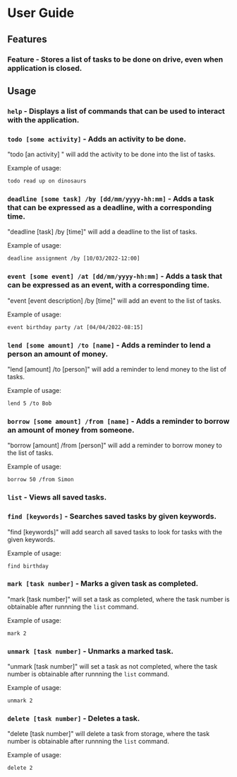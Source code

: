 # User Guide

## Features 

### Feature - Stores a list of tasks to be done on drive, even when application is closed.

## Usage

### `help` - Displays a list of commands that can be used to interact with the application.

### `todo [some activity]` - Adds an activity to be done.

"todo [an activity] " will add the activity to be done into the list of tasks.

Example of usage: 

`todo read up on dinosaurs`

### `deadline [some task] /by [dd/mm/yyyy-hh:mm]` - Adds a task that can be expressed as a deadline, with a corresponding time.

"deadline [task] /by [time]" will add a deadline to the list of tasks.

Example of usage: 

`deadline assignment /by [10/03/2022-12:00]`

### `event [some event] /at [dd/mm/yyyy-hh:mm]` - Adds a task that can be expressed as an event, with a corresponding time.

"event [event description] /by [time]" will add an event to the list of tasks.

Example of usage: 

`event birthday party /at [04/04/2022-08:15]`

### `lend [some amount] /to [name]` - Adds a reminder to lend a person an amount of money.

"lend [amount] /to [person]" will add a reminder to lend money to the list of tasks.

Example of usage: 

`lend 5 /to Bob`

### `borrow [some amount] /from [name]` - Adds a reminder to borrow an amount of money from someone.

"borrow [amount] /from [person]" will add a reminder to borrow money to the list of tasks.

Example of usage: 

`borrow 50 /from Simon`

### `list` - Views all saved tasks.

### `find [keywords]` - Searches saved tasks by given keywords.

"find [keywords]" will add search all saved tasks to look for tasks with the given keywords.

Example of usage: 

`find birthday`

### `mark [task number]` - Marks a given task as completed.

"mark [task number]" will set a task as completed, where the task number is obtainable after runnning the `list` command.

Example of usage: 

`mark 2`

### `unmark [task number]` - Unmarks a marked task.

"unmark [task number]" will set a task as not completed, where the task number is obtainable after runnning the `list` command.

Example of usage: 

`unmark 2`

### `delete [task number]` - Deletes a task.

"delete [task number]" will delete a task from storage, where the task number is obtainable after runnning the `list` command.

Example of usage: 

`delete 2`
